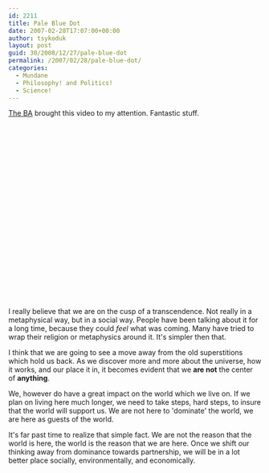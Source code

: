 ```yaml
---
id: 2211
title: Pale Blue Dot
date: 2007-02-28T17:07:00+00:00
author: tsykoduk
layout: post
guid: 30/2008/12/27/pale-blue-dot
permalink: /2007/02/28/pale-blue-dot/
categories:
  - Mundane
  - Philosophy! and Politics!
  - Science!
---
```

<p><a href="http://www.badastronomy.com/bablog/2007/02/27/pale-blue-dot/">The BA</a> brought this video to my attention. Fantastic stuff.</p>


<object width="425" height="350">
    <param name="movie" value="https://www.youtube.com/v/47EBLD-ISyc"></param>
    <param name="wmode" value="transparent"></param>
    <embed src="https://www.youtube.com/v/47EBLD-ISyc"  width="425" height="350"></embed>
</object>

<p>I really believe that we are on the cusp of a transcendence. Not really in a metaphysical way, but in a social way. People have been talking about it for a long time, because they could <em>feel</em> what was coming. Many have tried to wrap their religion or metaphysics around it. It's simpler then that.</p>


<p>I think that we are going to see a move away from the old superstitions which hold us back. As we discover more and more about the universe, how it works, and our place it in, it becomes evident that we <b>are not</b> the center of <b>anything</b>.</p>


<p>We, however do have a great impact on the world which we live on. If we plan on living here much longer, we need to take steps, hard steps, to insure that the world will support us. We are not here to 'dominate' the world, we are here as guests of the world.</p>


<p>It's far past time to realize that simple fact. We are not the reason that the world is here, the world is the reason that we are here. Once we shift our thinking away from dominance towards partnership, we will be in a lot better place socially, environmentally, and economically.</p>